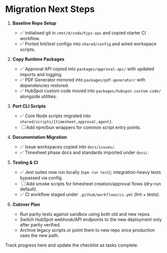 # Migration Next Steps

1. **Baseline Repo Setup**
   - ✅ Initialised git in `/mnt/d/code/hjps-ops` and copied starter CI workflow.
   - ✅ Ported lint/test configs into `shared/config` and wired workspace scripts.

2. **Copy Runtime Packages**
   - ✅ Approval API copied into `packages/approval-api/` with updated imports and logging.
   - ✅ PDF Generator mirrored into `packages/pdf-generator/` with dependencies restored.
   - ✅ HubSpot custom code moved into `packages/hubspot-custom-code/` alongside utilities.

3. **Port CLI Scripts**
   - ✅ Core Node scripts migrated into `shared/scripts/{timesheet,approval,agent}`.
   - ☐ Add npm/bun wrappers for common script entry points.

4. **Documentation Migration**
   - ✅ Issue workspaces copied into `docs/issues/`.
   - ✅ Timesheet phase docs and standards imported under `docs/`.

5. **Testing & CI**
   - ✅ Jest suites now run locally (`npm run test`); integration-heavy tests bypassed via config.
   - ☐ Add smoke scripts for timesheet creation/approval flows (dry-run default).
   - ✅ CI workflow staged under `.github/workflows/ci.yml` (lint + tests).

6. **Cutover Plan**
   - Run parity tests against sandbox using both old and new repos.
   - Switch HubSpot webhook/API endpoints to the new deployment only after parity verified.
   - Archive legacy scripts or point them to new repo once production uses the new path.

Track progress here and update the checklist as tasks complete.
